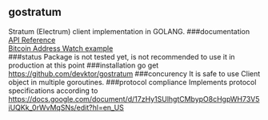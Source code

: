 ## gostratum
Stratum (Electrum) client implementation in GOLANG. 
###documentation
[API Reference](doc/api.md)<br />
[Bitcoin Address Watch example](examples/address_watch.go)<br />
###status
Package is not tested yet, is not recommended to use it in production at this point
###installation
go get https://github.com/devktor/gostratum
###concurency
It is safe to use Client object in multiple goroutines.
###protocol compliance
Implements protocol specifications according to https://docs.google.com/document/d/17zHy1SUlhgtCMbypO8cHgpWH73V5iUQKk_0rWvMqSNs/edit?hl=en_US



